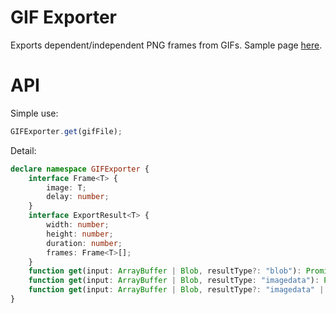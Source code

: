 # GIF Exporter

Exports dependent/independent PNG frames from GIFs. Sample page [here](https://saschanaz.github.io/gif-exporter/).

# API

Simple use:

```ts
GIFExporter.get(gifFile);
```

Detail:

```ts
declare namespace GIFExporter {
    interface Frame<T> {
        image: T;
        delay: number;
    }
    interface ExportResult<T> {
        width: number;
        height: number;
        duration: number;
        frames: Frame<T>[];
    }
    function get(input: ArrayBuffer | Blob, resultType?: "blob"): Promise<ExportResult<Blob>>;
    function get(input: ArrayBuffer | Blob, resultType: "imagedata"): Promise<ExportResult<ImageData>>;
    function get(input: ArrayBuffer | Blob, resultType?: "imagedata" | "blob"): Promise<ExportResult<ImageData | Blob>>;
}
```

